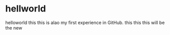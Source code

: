 # hellworld
helloworld
this
this is alao my first experience in GitHub.
this 
this
this will be the new
